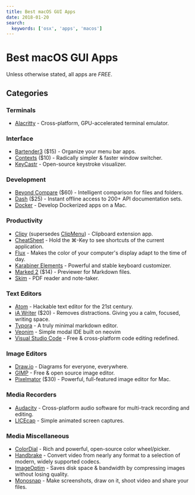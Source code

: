 ```yaml
---
title: Best macOS GUI Apps
date: 2018-01-20
search:
  keywords: ['osx', 'apps', 'macos']
---
```

# Best macOS GUI Apps

Unless otherwise stated, all apps are _FREE_.

## Categories

### Terminals

* [Alacritty](https://github.com/jwilm/alacritty) - Cross-platform,
  GPU-accelerated terminal emulator.

### Interface

* [Bartender3](https://www.macbartender.com/) ($15) - Organize your menu bar apps.
* [Contexts](https://contexts.co/) ($10) - Radically simpler & faster window switcher.
* [KeyCastr](https://github.com/keycastr/keycastr) - Open-source keystroke visualizer.

### Development

* [Beyond Compare](https://www.scootersoftware.com/) ($60) - Intelligent
  comparison for files and folders.
* [Dash](https://kapeli.com/dash) ($25) - Instant offline access to 200+ API
  documentation sets.
* [Docker](https://www.docker.com/docker-mac) - Develop Dockerized apps on a Mac.

### Productivity

* [Clipy](https://github.com/Clipy/Clipy) (supersedes
  [ClipMenu](https://github.com/naotaka/ClipMenu)) - Clipboard extension app.
* [CheatSheet](https://cheatsheetapp.com/CheatSheet/) - Hold the ⌘-Key to see
  shortcuts of the current application.
* [Flux](https://justgetflux.com/) - Makes the color of your computer's display
  adapt to the time of day.
* [Karabiner Elements](https://pqrs.org/osx/karabiner/) - Powerful and stable
  keyboard customizer.
* [Marked 2](http://marked2app.com/) ($14) - Previewer for Markdown files.
* [Skim](https://skim-app.sourceforge.io/) - PDF reader and note-taker.

### Text Editors

* [Atom](https://atom.io/) - Hackable text editor for the 21st century.
* [iA Writer](https://ia.net/writer/) ($20) - Removes distractions. Giving you a
  calm, focused, writing space.
* [Typora](https://typora.io/) - A truly minimal markdown editor.
* [Veonim](https://github.com/veonim/veonim) - Simple modal IDE built on neovim
* [Visual Studio Code](https://code.visualstudio.com/) - Free & cross-platform
  code editing redefined.

### Image Editors

* [Draw.io](https://download.draw.io) - Diagrams for everyone, everywhere.
* [GIMP](https://www.gimp.org/) - Free & open source image editor.
* [Pixelmator](http://www.pixelmator.com/mac/) ($30) - Powerful, full-featured
  image editor for Mac.

### Media Recorders

* [Audacity](https://www.audacityteam.org/) - Cross-platform audio software for
  multi-track recording and editing.
* [LICEcap](https://www.cockos.com/licecap/) - Simple animated screen captures.

### Media Miscellaneous

* [ColorDial](https://github.com/NorgannasAddOns/ColorDial) - Rich and powerful,
  open-source color wheel/picker.
* [Handbrake](https://handbrake.fr/) - Convert video from nearly any format to a
  selection of modern, widely supported codecs.
* [ImageOptim](https://imageoptim.com/mac) - Saves disk space & bandwidth by
  compressing images without losing quality.
* [Monosnap](https://monosnap.com/) - Make screenshots, draw on it, shoot video
  and share your files.
